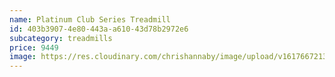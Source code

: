 ```yaml
---
name: Platinum Club Series Treadmill
id: 403b3907-4e80-443a-a610-43d78b2972e6
subcategory: treadmills
price: 9449
image: https://res.cloudinary.com/chrishannaby/image/upload/v1617667213/lifefitness/8973bPCS-Treadmill-ArcticSilver-DiscoverSE3HD-StandardView-1000x1000_reyznk.jpg
---
```

